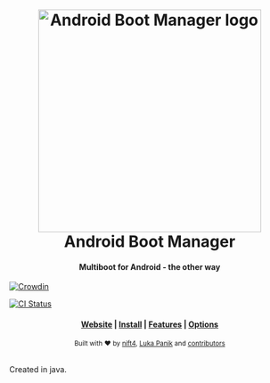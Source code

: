 <h1 align="center">
  <a href="https://github.com/Android-Boot-Manager/App">
    <img alt="Android Boot Manager logo" src="https://github.com/Android-Boot-Manager/App/raw/master/web_hi_res_512.png" width="400">
  </a>
  <br>Android Boot Manager <br>
</h1>

<h4 align="center">
  Multiboot for Android - the other way
</h4>

<p align="center">

  [![Crowdin](https://badges.crowdin.net/android-boot-manager/localized.svg)](https://crowdin.com/project/android-boot-manager)

  <a href="https://github.com/Android-Boot-Manager/App/actions">
    <img src=""
      alt="CI Status" />
  </a>
</p>

<div align="center">
  <h4>
    <a href="https://android-boot-manager.github.io">Website</a> |
    <a href="/Android-Boot-Manager/App/wiki/Install">Install</a> |
    <a href="/Android-Boot-Manager/App/wiki#Features">Features</a> |
    <a href="/Android-Boot-Manager/App/wiki/Configuration">Options</a>
  </h4>
</div>

<div align="center">
  <sub>Built with ❤︎ by
  <a href="https://git.io/nift4">nift4</a>, <a href="https://github.com/luka177">Luka Panik</a> and
  <a href="https://github.com/Android-Boot-Manager/App/graphs/contributors">contributors </a>
</div>
<br>

Created in java.
